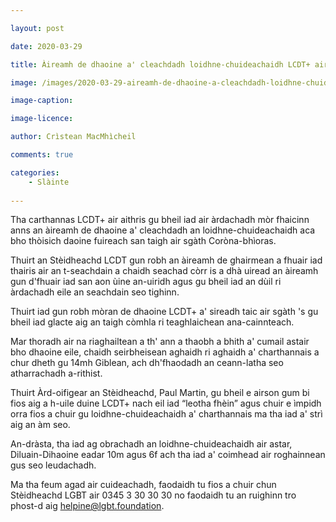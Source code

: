 ```yaml
---

layout: post

date: 2020-03-29

title: Àireamh de dhaoine a' cleachdadh loidhne-chuideachaidh LCDT+ air àrdachadh air sgàth Coròna-bhìoras

image: /images/2020-03-29-aireamh-de-dhaoine-a-cleachdadh-loidhne-chuideachaidh-lcdt-air-ardachadh-air-sgath-corona-bhioras.jpg

image-caption:

image-licence:

author: Crìstean MacMhìcheil

comments: true

categories:
    - Slàinte
    
---
```


Tha carthannas LCDT+ air aithris gu bheil iad air àrdachadh mòr fhaicinn anns an àireamh de dhaoine a' cleachdadh an loidhne-chuideachaidh aca bho thòisich daoine fuireach san taigh air sgàth Coròna-bhìoras.

<!--more-->

Thuirt an Stèidheachd LCDT gun robh an àireamh de ghairmean a fhuair iad thairis air an t-seachdain a chaidh seachad còrr is a dhà uiread an àireamh gun d'fhuair iad san aon ùine an-uiridh agus gu bheil iad an dùil ri àrdachadh eile an seachdain seo tighinn.

Thuirt iad gun robh mòran de dhaoine LCDT+ a' sireadh taic air sgàth 's gu bheil iad glacte aig an taigh còmhla ri teaghlaichean ana-cainnteach.

Mar thoradh air na riaghailtean a th' ann a thaobh a bhith a' cumail astair bho dhaoine eile, chaidh seirbheisean aghaidh ri aghaidh a' charthannais a chur dheth gu 14mh Giblean, ach dh'fhaodadh an ceann-latha seo atharrachadh a-rithist.

Thuirt Àrd-oifigear an Stèidheachd, Paul Martin, gu bheil e airson gum bi fios aig a h-uile duine LCDT+ nach eil iad “leotha fhèin” agus chuir e ìmpidh orra fios a chuir gu loidhne-chuideachaidh a' charthannais ma tha iad a' strì aig an àm seo.

An-dràsta, tha iad ag obrachadh an loidhne-chuideachaidh air astar, Diluain-Dihaoine eadar 10m agus 6f ach tha iad a' coimhead air roghainnean gus seo leudachadh.

Ma tha feum agad air cuideachadh, faodaidh tu fios a chuir chun Stèidheachd LGBT air 0345 3 30 30 30 no faodaidh tu an ruighinn tro phost-d aig helpine@lgbt.foundation.
